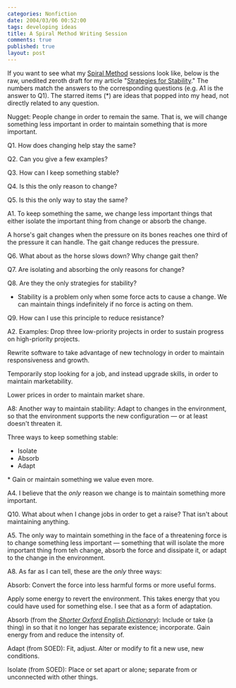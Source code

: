 ```yaml
--- 
categories: Nonfiction
date: 2004/03/06 00:52:00
tags: developing ideas
title: A Spiral Method Writing Session
comments: true
published: true
layout: post
---
```


If you want to see what my <a href="http://www.dhemery.com/dalewriting/2004/03/spiral_method">Spiral Method</a> sessions look like, below is the raw, unedited zeroth draft for my article "<a href="http://www.dhemery.com/cwd/2004/01/strategies_for_stability.html">Strategies for Stability</a>."  The numbers match the answers to the corresponding questions (e.g. A1 is the answer to Q1).  The starred items (*) are ideas that popped into my head, not directly related to any question.

Nugget: People change in order to remain the same.  That is, we will change something less important in order to maintain something that is more important.

Q1. How does changing help stay the same?

Q2. Can you give a few examples?

Q3. How can I keep something stable?

Q4. Is this the only reason to change?

Q5. Is this the only way to stay the same?

A1. To keep something the same, we change less important things that either isolate the important thing from change or absorb the change.

A horse's gait changes when the pressure on its bones reaches one third of the pressure it can handle.  The gait change reduces the pressure.

Q6. What about as the horse slows down?  Why change gait then?

Q7. Are isolating and absorbing the only reasons for change?

Q8. Are they the only strategies for stability?

* Stability is a problem only when some force acts to cause a change.  We can maintain things indefinitely if no force is acting on them.

Q9. How can I use this principle to reduce resistance?

A2. Examples: Drop three low-priority projects in order to sustain progress on high-priority projects.

Rewrite software to take advantage of new technology in order to maintain responsiveness and growth.

Temporarily stop looking for a job, and instead upgrade skills, in order to maintain marketability.

Lower prices in order to maintain market share.

A8: Another way to maintain stability:  Adapt to changes in the environment, so that the environment supports the new configuration — or at least doesn't threaten it.

Three ways to keep something stable:
<ul>
	<li>Isolate</li>
	<li>Absorb</li>
	<li>Adapt</li>
</ul>
* Gain or maintain something we value even more.

A4. I believe that the <em>only</em> reason we change is to maintain something more important.

Q10. What about when I change jobs in order to get a raise?  That isn't about maintaining anything.

A5. The only way to maintain something in the face of a threatening force is to change something less important — something that will isolate the more important thing from teh change, absorb the force and dissipate it, or adapt to the change in the environment.

A8. As far as I can tell, these are the <em>only</em> three ways:

Absorb: Convert the force into less harmful forms or more useful forms.

Apply some energy to revert the environment.  This takes energy that you could have used for something else.  I see that as a form of adaptation.

Absorb (from the <em><a href="http://www.amazon.com/exec/obidos/ASIN/0198604572/dalehemer-20">Shorter Oxford English Dictionary</a></em>): Include or take (a thing) in so that it no longer has separate existence; incorporate.  Gain energy from and reduce the intensity of.

Adapt (from SOED): Fit, adjust.  Alter or modify to fit a new use, new conditions.

Isolate (from SOED): Place or set apart or alone; separate from or unconnected with other things.
